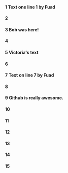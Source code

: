 #### 1 Text one line 1 by Fuad
#### 2
#### 3 Bob was here!
#### 4
#### 5 Victoria's text
#### 6
#### 7 Text on line 7 by Fuad
#### 8
#### 9 Github is really awesome.
#### 10
#### 11
#### 12
#### 13
#### 14
#### 15